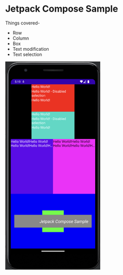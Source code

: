 # Jetpack Compose Sample

Things covered-

* Row
* Column
* Box
* Text modification
* Text selection

<img src="screenshots/app.png" width="300">
